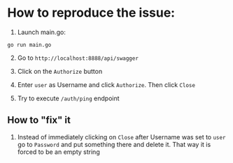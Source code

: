 # How to reproduce the issue:

1. Launch main.go:
```
go run main.go
```

2. Go to `http://localhost:8888/api/swagger`

3. Click on the `Authorize` button

4. Enter `user` as Username and click `Authorize`. Then click `Close`

5. Try to execute `/auth/ping` endpoint

## How to "fix" it

1. Instead of immediately clicking on `Close` after Username was set to `user` go to `Password` and put something there and delete it. That way it is forced to be an empty string
